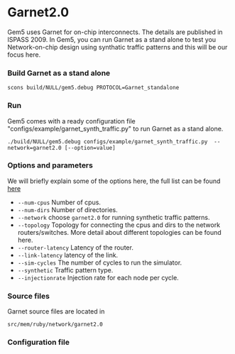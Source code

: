 # Garnet2.0
Gem5 uses Garnet for on-chip interconnects. The details are published in ISPASS 2009.
In Gem5, you can run Garnet as a stand alone to test you Network-on-chip design using synthatic traffic patterns and this will be our focus here.

### Build Garnet as a stand alone
```
scons build/NULL/gem5.debug PROTOCOL=Garnet_standalone
```
### Run 
Gem5 comes with a ready configuration file "configs/example/garnet_synth_traffic.py" to run Garnet as a stand alone. 
```
./build/NULL/gem5.debug configs/example/garnet_synth_traffic.py  --network=garnet2.0 [--option=value]
```
### Options and parameters
We will briefly explain some of the options here, the full list can be found [here](http://www.gem5.org/Garnet_Synthetic_Traffic)
* `--num-cpus`	Number of cpus.
* `--num-dirs`	Number of directories.
* `--network`   choose `garnet2.0` for running synthetic traffic patterns.
* `--topology`	Topology for connecting the cpus and dirs to the network routers/switches. More detail about different topologies can be found here.
* `--router-latency` Latency of the router.
* `--link-latency`	latency of the link.
* `--sim-cycles`  The number of cycles to run the simulator.
* `--synthetic` Traffic pattern type. 
* `--injectionrate` Injection rate for each node per cycle. 


### Source files
Garnet source files are located in 
```
src/mem/ruby/network/garnet2.0
```

### Configuration file 

